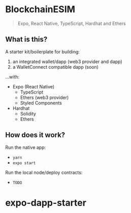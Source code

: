 # BlockchainESIM

> Expo, React Native, TypeScript, Hardhat and Ethers

## What is this?

A starter kit/boilerplate for building:

1. an integrated wallet/dapp (web3 provider and dapp)
2. a WalletConnect compatible dapp (soon)

...with:

- Expo (React Native)
  - TypeScript
  - Ethers (web3 provider)
  - Styled Components
- Hardhat
  - Solidity
  - Ethers

## How does it work?

Run the native app:

- `yarn`
- `expo start`

Run the local node/deploy contracts:

- `TODO`

# expo-dapp-starter
